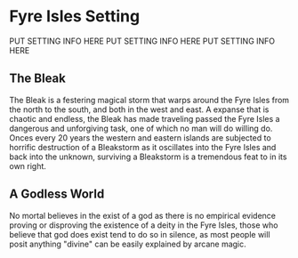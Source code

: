 # Fyre Isles Setting

PUT SETTING INFO HERE
PUT SETTING INFO HERE
PUT SETTING INFO HERE

## The Bleak
The Bleak is a festering magical storm that warps around the Fyre Isles from the north to the south, and both in the west and east. A expanse that is chaotic and endless, the Bleak has made traveling passed the Fyre Isles a dangerous and unforgiving task, one of which no man will do willing do. Onces every 20 years the western and eastern islands are subjected to horrific destruction of a Bleakstorm as it oscillates into the Fyre Isles and back into the unknown, surviving a Bleakstorm is a tremendous feat to in its own right.

## A Godless World
No mortal believes in the exist of a god as there is no empirical evidence proving or disproving the existence of a deity in the Fyre Isles, those who believe that god does exist tend to do so in silence, as most people will posit anything "divine" can be easily explained by arcane magic.


